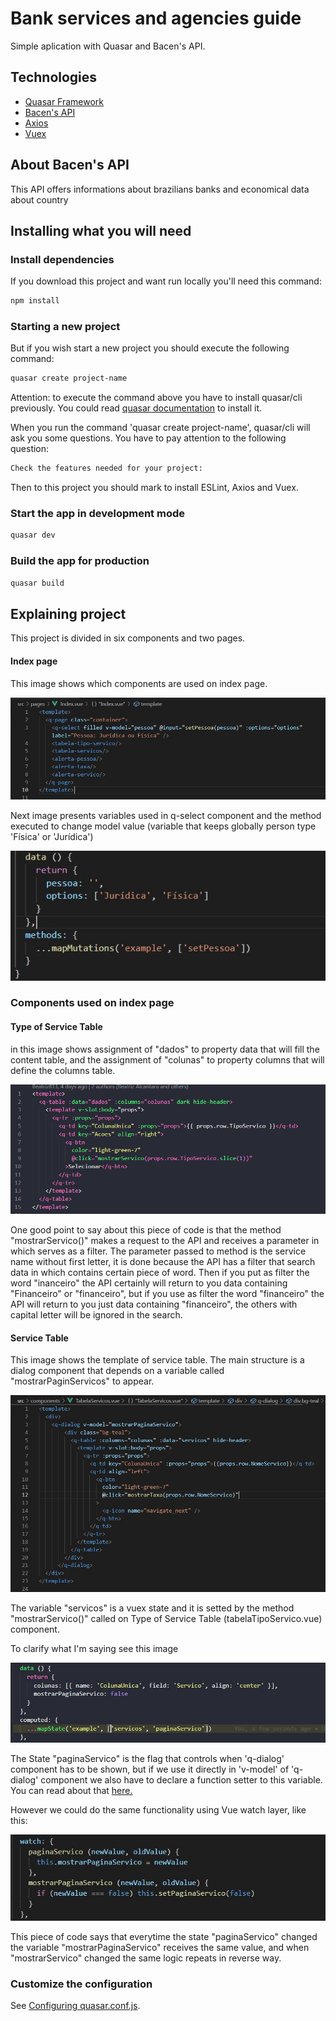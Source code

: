 # Bank services and agencies guide

Simple aplication with Quasar and Bacen's API.

## Technologies
- [Quasar Framework](https://quasar.dev)
- [Bacen's API](https://dadosabertos.bcb.gov.br/dataset?res_format=API)
- [Axios](https://github.com/axios/axios)
- [Vuex](https://vuex.vuejs.org/)

## About Bacen's API
This API offers informations about brazilians banks and economical data about country

## Installing what you will need

### Install dependencies

If you download this project and want run locally you'll need this command:

```bash
npm install
```

### Starting a new project

But if you wish start a new project you should execute the following command:
```bash
quasar create project-name
```
Attention: to execute the command above you have to install quasar/cli previously. You could read [quasar documentation](https://quasar.dev/quasar-cli/installation) to install it.

When you run the command 'quasar create project-name', quasar/cli will ask you some questions. You have to pay attention to the following question:

```bash
Check the features needed for your project:
```
Then to this project you should mark to install ESLint, Axios and Vuex.

### Start the app in development mode
```bash
quasar dev
```

### Build the app for production
```bash
quasar build
```

## Explaining project

This project is divided in six components and two pages.

#### Index page
This image shows which components are used on index page.

![index-template](imgs/template-index.JPG)

Next image presents variables used in q-select component and the method executed to change model value (variable that keeps globally person type 'Física' or 'Jurídica')

![index-variaveis](imgs/variaveis-index.JPG)

### Components used on index page

#### Type of Service Table

in this image shows assignment of "dados" to property data that will fill the content table, and the assignment of "colunas" to property columns that will define the columns table.

![type of services](imgs/template-tabelaTipoServico.PNG)

One good point to say about this piece of code is that the method "mostrarServico()" makes a request to the API and receives a parameter in which serves as a filter. The parameter passed to method is the service name without first letter, it is done because the API has a filter that search data in which contains certain piece of word. Then if you put as filter the word "inanceiro" the API certainly will return to you data containing "Financeiro" or "financeiro", but if you use as filter the word "financeiro" the API will return to you just data containing "financeiro", the others with capital letter will be ignored in the search.

#### Service Table

This image shows the template of service table. The main structure is a dialog component that depends on a variable called "mostrarPaginServicos" to appear.

![template service table](imgs/template-tabelaServicos.JPG)

The variable "servicos" is a vuex state and it is setted by the method "mostrarServico()" called on Type of Service Table (tabelaTipoServico.vue) component.

To clarify what I'm saying see this image

![variables service table](imgs/variaveis-tabelaServicos.JPG)

The State "paginaServico" is the flag that controls when 'q-dialog' component has to be shown, but if we use it directly in 'v-model' of 'q-dialog' component we also have to declare a function setter to this variable. You can read about that [here.](https://br.vuejs.org/v2/guide/computed.html#Atribuicao-em-Dados-Computados)

However we could do the same functionality using Vue watch layer, like this:

![watch of service table](imgs/watch-tabelaServicos.JPG)

This piece of code says that everytime the state "paginaServico" changed the variable "mostrarPaginaServico" receives the same value, and when "mostrarServico" changed the same logic repeats in reverse way.


### Customize the configuration
See [Configuring quasar.conf.js](https://quasar.dev/quasar-cli/quasar-conf-js).
